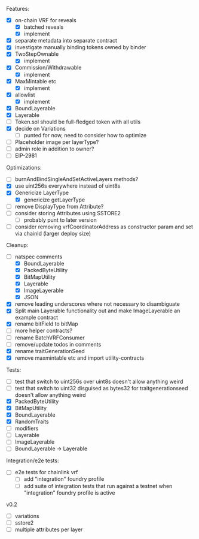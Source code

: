 

Features:

-   [x] on-chain VRF for reveals
    -   [x] batched reveals
    -   [x] implement
-   [x] separate metadata into separate contract
-   [x] investigate manually binding tokens owned by binder
-   [x] TwoStepOwnable
    -   [x] implement
-   [x] Commission/Withdrawable
    -   [x] implement
-   [x] MaxMintable etc
    -   [x] implement
-   [x] allowlist
    -   [x] implement
-   [x] BoundLayerable
-   [x] Layerable
-   [ ] Token.sol should be full-fledged token with all utils
-   [x] decide on Variations
    -   [ ] punted for now, need to consider how to optimize
-   [ ] Placeholder image per layerType?
-   [ ] admin role in addition to owner?
-   [ ] EIP-2981

Optimizations:

-   [ ] burnAndBindSingleAndSetActiveLayers methods?
-   [x] use uint256s everywhere instead of uint8s
-   [x] Genericize LayerType
    -   [x] genericize getLayerType
-   [ ] remove DisplayType from Attribute?
-   [ ] consider storing Attributes using SSTORE2
    -   [ ] probably punt to later version
-   [ ] consider removing vrfCoordinatorAddress as constructor param and set via chainId (larger deploy size)

Cleanup:

-   [ ] natspec comments
    -   [x] BoundLayerable
    -   [x] PackedByteUtility
    -   [x] BitMapUtility
    -   [x] Layerable
    -   [x] ImageLayerable
    -   [x] JSON
-   [x] remove leading underscores where not necessary to disambiguate
-   [x] Split main Layerable functionality out and make ImageLayerable an example contract
-   [x] rename bitField to bitMap
-   [ ] more helper contracts?
-   [ ] rename BatchVRFConsumer
-   [ ] remove/update todos in comments
-   [x] rename traitGenerationSeed
-   [x] remove maxmintable etc and import utility-contracts

Tests:

-   [ ] test that switch to uint256s over uint8s doesn't allow anything weird
-   [ ] test that switch to uint32 disguised as bytes32 for traitgenerationseed doesn't allow anything weird
-   [x] PackedByteUtility
-   [x] BitMapUtility
-   [x] BoundLayerable
-   [x] RandomTraits
-   [ ] modifiers
-   [ ] Layerable
-   [ ] ImageLayerable
-   [ ] BoundLayerable -> Layerable

Integration/e2e tests:

-   [ ] e2e tests for chainlink vrf
    -   [ ] add "integration" foundry profile
    -   [ ] add suite of integration tests that run against a testnet when "integration" foundry profile is active

v0.2
- [ ] variations
- [ ] sstore2
- [ ] multiple attributes per layer